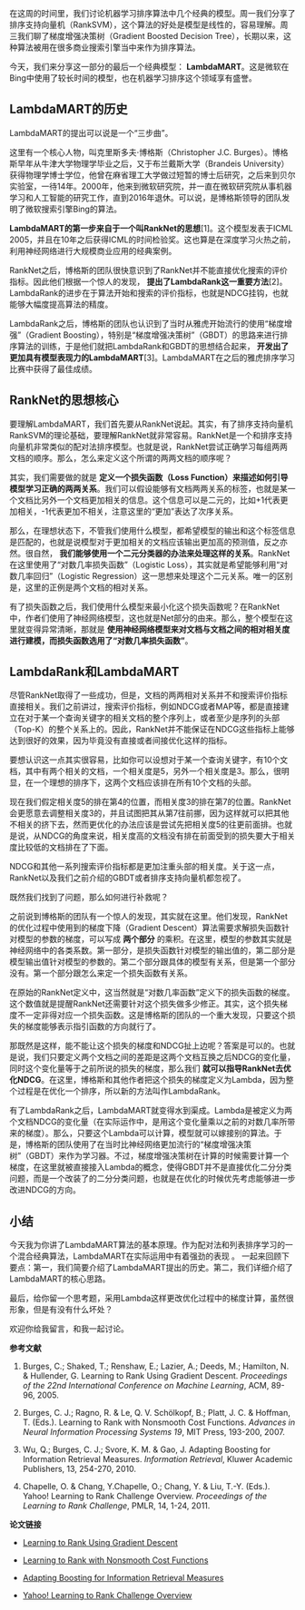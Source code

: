 在这周的时间里，我们讨论机器学习排序算法中几个经典的模型。周一我们分享了排序支持向量机（RankSVM），这个算法的好处是模型是线性的，容易理解。周三我们聊了梯度增强决策树（Gradient Boosted Decision Tree），长期以来，这种算法被用在很多商业搜索引擎当中来作为排序算法。

今天，我们来分享这一部分的最后一个经典模型： **LambdaMART**。这是微软在Bing中使用了较长时间的模型，也在机器学习排序这个领域享有盛誉。

## LambdaMART的历史

LambdaMART的提出可以说是一个“三步曲”。

这里有一个核心人物，叫克里斯多夫⋅博格斯（Christopher J.C. Burges）。博格斯早年从牛津大学物理学毕业之后，又于布兰戴斯大学（Brandeis University）获得物理学博士学位，他曾在麻省理工大学做过短暂的博士后研究，之后来到贝尔实验室，一待14年。2000年，他来到微软研究院，并一直在微软研究院从事机器学习和人工智能的研究工作，直到2016年退休。可以说，是博格斯领导的团队发明了微软搜索引擎Bing的算法。

**LambdaMART的第一步来自于一个叫RankNet的思想**\[1\]。这个模型发表于ICML 2005，并且在10年之后获得ICML的时间检验奖。这也算是在深度学习火热之前，利用神经网络进行大规模商业应用的经典案例。

RankNet之后，博格斯的团队很快意识到了RankNet并不能直接优化搜索的评价指标。因此他们根据一个惊人的发现， **提出了LambdaRank这一重要方法**\[2\]。LambdaRank的进步在于算法开始和搜索的评价指标，也就是NDCG挂钩，也就能够大幅度提高算法的精度。

LambdaRank之后，博格斯的团队也认识到了当时从雅虎开始流行的使用“梯度增强”（Gradient Boosting），特别是“梯度增强决策树”（GBDT）的思路来进行排序算法的训练，于是他们就把LambdaRank和GBDT的思想结合起来， **开发出了更加具有模型表现力的LambdaMART**\[3\]。LambdaMART在之后的雅虎排序学习比赛中获得了最佳成绩。

## RankNet的思想核心

要理解LambdaMART，我们首先要从RankNet说起。其实，有了排序支持向量机RankSVM的理论基础，要理解RankNet就非常容易。RankNet是一个和排序支持向量机非常类似的配对法排序模型。也就是说，RankNet尝试正确学习每组两两文档的顺序。那么，怎么来定义这个所谓的两两文档的顺序呢？

其实，我们需要做的就是 **定义一个损失函数（Loss Function）来描述如何引导模型学习正确的两两关系**。我们可以假设能够有文档两两关系的标签，也就是某一个文档比另外一个文档更加相关的信息。这个信息可以是二元的，比如+1代表更加相关，-1代表更加不相关，注意这里的“更加”表达了次序关系。

那么，在理想状态下，不管我们使用什么模型，都希望模型的输出和这个标签信息是匹配的，也就是说模型对于更加相关的文档应该输出更加高的预测值，反之亦然。很自然， **我们能够使用一个二元分类器的办法来处理这样的关系**。RankNet在这里使用了“对数几率损失函数”（Logistic Loss），其实就是希望能够利用“对数几率回归”（Logistic Regression）这一思想来处理这个二元关系。唯一的区别是，这里的正例是两个文档的相对关系。

有了损失函数之后，我们使用什么模型来最小化这个损失函数呢？在RankNet中，作者们使用了神经网络模型，这也就是Net部分的由来。那么，整个模型在这里就变得异常清晰，那就是 **使用神经网络模型来对文档与文档之间的相对相关度进行建模，而损失函数选用了“对数几率损失函数”**。

## LambdaRank和LambdaMART

尽管RankNet取得了一些成功，但是，文档的两两相对关系并不和搜索评价指标直接相关。我们之前讲过，搜索评价指标，例如NDCG或者MAP等，都是直接建立在对于某一个查询关键字的相关文档的整个序列上，或者至少是序列的头部（Top-K）的整个关系上的。因此，RankNet并不能保证在NDCG这些指标上能够达到很好的效果，因为毕竟没有直接或者间接优化这样的指标。

要想认识这一点其实很容易，比如你可以设想对于某一个查询关键字，有10个文档，其中有两个相关的文档，一个相关度是5，另外一个相关度是3。那么，很明显，在一个理想的排序下，这两个文档应该排在所有10个文档的头部。

现在我们假定相关度5的排在第4的位置，而相关度3的排在第7的位置。RankNet会更愿意去调整相关度3的，并且试图把其从第7往前挪，因为这样就可以把其他不相关的挤下去，然而更优化的办法应该是尝试先把相关度5的往更前面排。也就是说，从NDCG的角度来说，相关度高的文档没有排在前面受到的损失要大于相关度比较低的文档排在了下面。

NDCG和其他一系列搜索评价指标都是更加注重头部的相关度。关于这一点，RankNet以及我们之前介绍的GBDT或者排序支持向量机都忽视了。

既然我们找到了问题，那么如何进行补救呢？

之前说到博格斯的团队有一个惊人的发现，其实就在这里。他们发现，RankNet的优化过程中使用到的梯度下降（Gradient Descent）算法需要求解损失函数针对模型的参数的梯度，可以写成 **两个部分** 的乘积。在这里，模型的参数其实就是神经网络中的各类系数。第一部分，是损失函数针对模型的输出值的，第二部分是模型输出值针对模型的参数的。第二个部分跟具体的模型有关系，但是第一个部分没有。第一个部分跟怎么来定一个损失函数有关系。

在原始的RankNet定义中，这当然就是“对数几率函数”定义下的损失函数的梯度。这个数值就是提醒RankNet还需要针对这个损失做多少修正。其实，这个损失梯度不一定非得对应一个损失函数。这是博格斯的团队的一个重大发现，只要这个损失的梯度能够表示指引函数的方向就行了。

那既然是这样，能不能让这个损失的梯度和NDCG扯上边呢？答案是可以的。也就是说，我们只要定义两个文档之间的差距是这两个文档互换之后NDCG的变化量，同时这个变化量等于之前所说的损失的梯度，那么我们 **就可以指导RankNet去优化NDCG**。在这里，博格斯和其他作者把这个损失的梯度定义为Lambda，因为整个过程是在优化一个排序，所以新的方法叫作LambdaRank。

有了LambdaRank之后，LambdaMART就变得水到渠成。Lambda是被定义为两个文档NDCG的变化量（在实际运作中，是用这个变化量乘以之前的对数几率所带来的梯度）。那么，只要这个Lambda可以计算，模型就可以嫁接别的算法。于是，博格斯的团队使用了在当时比神经网络更加流行的“梯度增强决策树”（GBDT）来作为学习器。不过，梯度增强决策树在计算的时候需要计算一个梯度，在这里就被直接接入Lambda的概念，使得GBDT并不是直接优化二分分类问题，而是一个改装了的二分分类问题，也就是在优化的时候优先考虑能够进一步改进NDCG的方向。

## 小结

今天我为你讲了LambdaMART算法的基本原理。作为配对法和列表排序学习的一个混合经典算法，LambdaMART在实际运用中有着强劲的表现 。 一起来回顾下要点：第一，我们简要介绍了LambdaMART提出的历史。第二，我们详细介绍了LambdaMART的核心思路。

最后，给你留一个思考题，采用Lambda这样更改优化过程中的梯度计算，虽然很形象，但是有没有什么坏处？

欢迎你给我留言，和我一起讨论。

**参考文献**

1. Burges, C.; Shaked, T.; Renshaw, E.; Lazier, A.; Deeds, M.; Hamilton, N. & Hullender, G. Learning to Rank Using Gradient Descent. _Proceedings of the 22nd International Conference on Machine Learning_, ACM, 89-96, 2005.

2. Burges, C. J.; Ragno, R. & Le, Q. V. Schölkopf, B.; Platt, J. C. & Hoffman, T. (Eds.). Learning to Rank with Nonsmooth Cost Functions. _Advances in Neural Information Processing Systems 19_, MIT Press, 193-200, 2007.

3. Wu, Q.; Burges, C. J.; Svore, K. M. & Gao, J. Adapting Boosting for Information Retrieval Measures. _Information Retrieval_, Kluwer Academic Publishers, 13, 254-270, 2010.

4. Chapelle, O. & Chang, Y.Chapelle, O.; Chang, Y. & Liu, T.-Y. (Eds.). Yahoo! Learning to Rank Challenge Overview. _Proceedings of the Learning to Rank Challenge_, PMLR, 14, 1-24, 2011.


**论文链接**

- [Learning to Rank Using Gradient Descent](https://icml.cc/2015/wp-content/uploads/2015/06/icml_ranking.pdf)

- [Learning to Rank with Nonsmooth Cost Functions](http://citeseerx.ist.psu.edu/viewdoc/download?doi=10.1.1.62.1530&rep=rep1&type=pdf)

- [Adapting Boosting for Information Retrieval Measures](http://citeseerx.ist.psu.edu/viewdoc/download?doi=10.1.1.157.5117&rep=rep1&type=pdf)

- [Yahoo! Learning to Rank Challenge Overview](http://proceedings.mlr.press/v14/chapelle11a/chapelle11a.pdf)